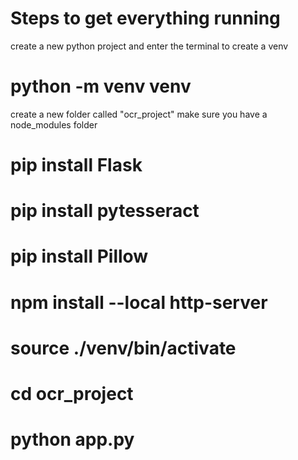 # Steps to get everything running

create a new python project and enter the terminal to create a venv
# python -m venv venv
create a new folder called "ocr_project"
make sure you have a node_modules folder
# pip install Flask
# pip install pytesseract
# pip install Pillow
# npm install --local http-server
# source ./venv/bin/activate
# cd ocr_project
# python app.py
